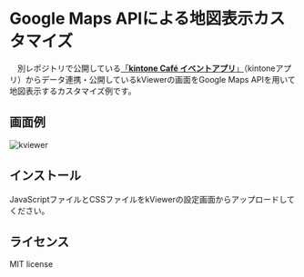 # Google Maps APIによる地図表示カスタマイズ

　別レポジトリで公開している[「**kintone Café イベントアプリ**」](https://github.com/yamaryu0508/kintone-JS/tree/master/doorkeeper)（kintoneアプリ）からデータ連携・公開しているkViewerの画面をGoogle Maps APIを用いて地図表示するカスタマイズ例です。

## 画面例
![kviewer](image/kviewerImage)

## インストール
JavaScriptファイルとCSSファイルをkViewerの設定画面からアップロードしてください。

## ライセンス
MIT license